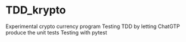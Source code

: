 # TDD_krypto
Experimental crypto currency program
Testing TDD by letting ChatGTP produce the unit tests
Testing with pytest
